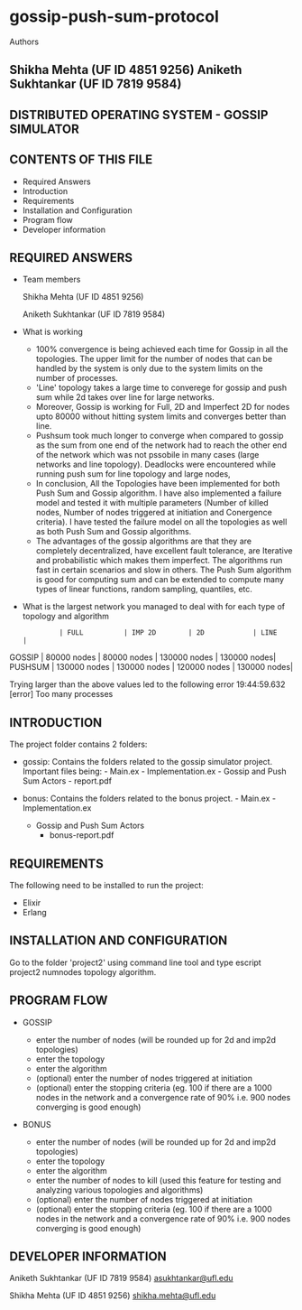 # gossip-push-sum-protocol

Authors

Shikha Mehta (UF ID 4851 9256)
Aniketh Sukhtankar (UF ID 7819 9584)
-------------------------------------------------------
 DISTRIBUTED OPERATING SYSTEM - GOSSIP SIMULATOR 
-------------------------------------------------------

CONTENTS OF THIS FILE 
---------------------
   
 * Required Answers  
 * Introduction
 * Requirements
 * Installation and Configuration
 * Program flow
 * Developer information


REQUIRED ANSWERS
----------------
* Team members

  Shikha Mehta (UF ID 4851 9256)
  
  Aniketh Sukhtankar (UF ID 7819 9584)

* What is working

  - 100% convergence is being achieved each time for Gossip in all the topologies. The upper limit for the number of nodes that can be handled by the system is only due to the system limits on the number of processes.
  - 'Line' topology takes a large time to converege for gossip and push sum while 2d takes over line for large networks. 
  - Moreover, Gossip is working for Full, 2D and Imperfect 2D for nodes upto 80000 without hitting system limits and converges better than line.
  - Pushsum took much longer to converge when compared to gossip as the sum from one end of the network had to reach the other end of the network which was not pssobile in many cases (large networks and line topology). Deadlocks were encountered while running push sum for line topology and large nodes,
  - In conclusion, All the Topologies have been implemented for both Push Sum and Gossip algorithm. I have also implemented a failure model and tested it with multiple parameters (Number of killed nodes, Number of nodes triggered at initiation and Conergence criteria). I have tested the failure model on all the topologies as well as both Push Sum and Gossip algorithms.
  - The advantages of the gossip algorithms are that they are completely decentralized, have excellent fault tolerance, are Iterative and probabilistic which makes them imperfect. The algorithms run fast in certain scenarios and slow in others. The Push Sum algorithm is good for computing sum and can be extended to compute many types of linear functions, random sampling, quantiles, etc.


* What is the largest network you managed to deal with for each type of topology and algorithm

               | FULL          | IMP 2D        | 2D            | LINE        |
 GOSSIP        | 80000 nodes   | 80000 nodes   | 130000 nodes  | 130000 nodes|
 PUSHSUM       | 130000 nodes  | 130000 nodes  | 120000 nodes  | 130000 nodes|   

 Trying larger than the above values led to the following error 19:44:59.632 [error] Too many processes

INTRODUCTION
------------
The project folder contains 2 folders:

* gossip: Contains the folders related to the gossip simulator project. Important files being:
          - Main.ex
          - Implementation.ex
	  - Gossip and Push Sum Actors
          - report.pdf

* bonus: Contains the folders related to the bonus project.
         - Main.ex
         - Implementation.ex
	 - Gossip and Push Sum Actors
         - bonus-report.pdf



REQUIREMENTS
------------
The following need to be installed to run the project:
* Elixir
* Erlang

INSTALLATION AND CONFIGURATION
------------------------------
 Go to the folder 'project2' using command line tool and type escript project2 numnodes topology algorithm.


PROGRAM FLOW
------------
* GOSSIP
  - enter the number of nodes (will be rounded up for 2d and imp2d topologies)
  - enter the topology
  - enter the algorithm
  - (optional) enter the number of nodes triggered at initiation
  - (optional) enter the stopping criteria (eg. 100 if there are a 1000 nodes in the network and a convergence rate of 90% i.e. 900 nodes converging is good enough)

* BONUS
  - enter the number of nodes (will be rounded up for 2d and imp2d topologies)
  - enter the topology
  - enter the algorithm
  - enter the number of nodes to kill (used this feature for testing and analyzing various topologies and algorithms)
  - (optional) enter the number of nodes triggered at initiation
  - (optional) enter the stopping criteria (eg. 100 if there are a 1000 nodes in the network and a convergence rate of 90% i.e. 900 nodes converging is good enough)


DEVELOPER INFORMATION
---------------------

  Aniketh Sukhtankar (UF ID 7819 9584) asukhtankar@ufl.edu
  
  Shikha Mehta (UF ID 4851 9256) shikha.mehta@ufl.edu
